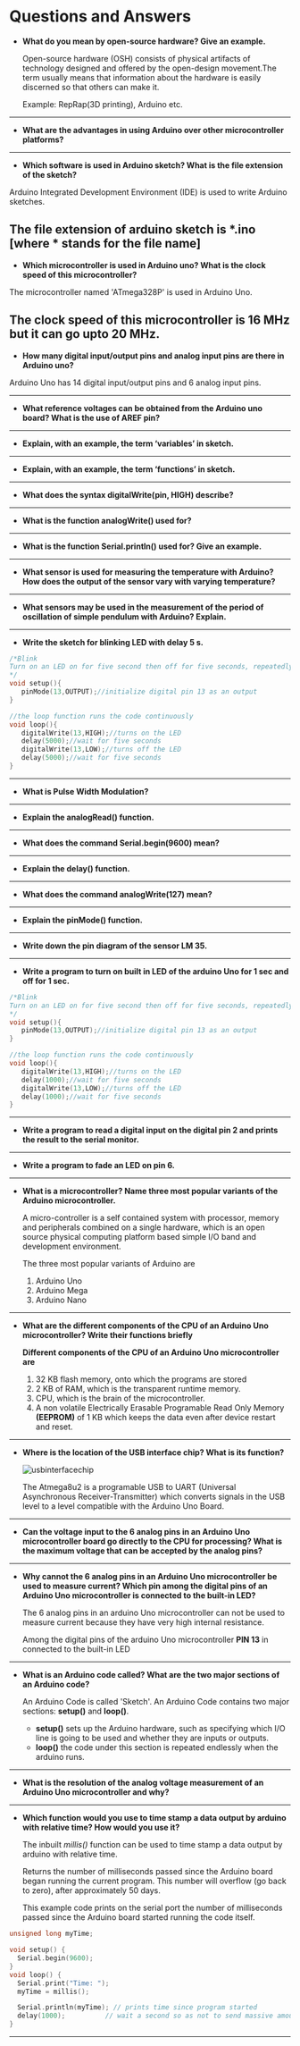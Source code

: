 # Questions and Answers
 
 
 
 - **What do you mean by open-source hardware? Give an example.**

    Open-source hardware (OSH) consists of physical artifacts of technology designed and offered by the open-design movement.The term usually means that information about the hardware is easily discerned so that others can make it.

    Example: RepRap(3D printing), Arduino etc.
 ---

 - **What are the advantages in using Arduino over other microcontroller platforms?**

 ---

 - **Which software is used in Arduino sketch? What is the file extension of the sketch?**

 Arduino Integrated Development Environment (IDE) is used to write Arduino sketches.

 The file extension of arduino sketch is *.ino [where * stands for the file name] 
 ---

 - **Which microcontroller is used in Arduino uno? What is the clock speed of this microcontroller?**

 The microcontroller named 'ATmega328P' is used in Arduino Uno.

 The clock speed of this microcontroller is 16 MHz but it can go upto 20 MHz.
 ---

 - **How many digital input/output pins and analog input pins are there in Arduino uno?**

 Arduino Uno has 14 digital input/output pins and 6 analog input pins.

 ---
 - **What reference voltages can be obtained from the Arduino uno board? What is the use of AREF pin?**
 ---

 - **Explain, with an example, the term ‘variables’ in sketch.**
 ---
 - **Explain, with an example, the term ‘functions’ in sketch.**
 ---
 - **What does the syntax digitalWrite(pin, HIGH) describe?**
 ---
 - **What is the function analogWrite() used for?**
 ---
 - **What is the function Serial.println() used for? Give an example.**
 ---
 - **What sensor is used for measuring the temperature with Arduino? How does the output of the sensor vary with varying temperature?**
 ---
 - **What sensors may be used in the measurement of the period of oscillation of simple pendulum with Arduino? Explain.**
 ---
 - **Write the sketch for blinking LED with delay 5 s.**

 ```c++
 /*Blink
 Turn on an LED on for five second then off for five seconds, repeatedly.
 */
 void setup(){
    pinMode(13,OUTPUT);//initialize digital pin 13 as an output
 }

 //the loop function runs the code continuously
 void loop(){
    digitalWrite(13,HIGH);//turns on the LED
    delay(5000);//wait for five seconds
    digitalWrite(13,LOW);//turns off the LED
    delay(5000);//wait for five seconds
 }
 ```
 ---
 - **What is Pulse Width Modulation?**
 ---
 - **Explain the analogRead() function.**
 ---
 - **What does the command Serial.begin(9600) mean?**
 ---
 - **Explain the delay() function.**
 ---
 - **What does the command analogWrite(127) mean?**
 ---
 - **Explain the pinMode() function.**
 ---
 - **Write down the pin diagram of the sensor LM 35.**
 ---
 - **Write a program to turn on built in LED of the arduino Uno for 1 sec and off for 1 sec.**

 ```c++
 /*Blink
 Turn on an LED on for five second then off for five seconds, repeatedly.
 */
 void setup(){
    pinMode(13,OUTPUT);//initialize digital pin 13 as an output
 }

 //the loop function runs the code continuously
 void loop(){
    digitalWrite(13,HIGH);//turns on the LED
    delay(1000);//wait for five seconds
    digitalWrite(13,LOW);//turns off the LED
    delay(1000);//wait for five seconds
 }
 ```
 ---
 - **Write a program to read a digital input on the digital pin 2 and prints the result to the serial monitor.**
 ---
 - **Write a program to fade an LED on pin 6.**
 ---
 - **What is a microcontroller? Name three most popular variants of the Arduino microcontroller.**

    A micro-controller is a self contained system with processor, memory and peripherals combined on a single hardware, which is an open source physical computing platform based simple I/O band and development environment.
    
    The three most popular variants of Arduino are
    1. Arduino Uno
    2. Arduino Mega
    3. Arduino Nano
 ---

 - **What are the different components of the CPU of an Arduino Uno microcontroller? Write their functions briefly**

    **Different components of the CPU of an Arduino Uno microcontroller are**

    1. 32 KB flash memory, onto which the programs are stored
    2. 2 KB of RAM, which is the transparent runtime memory.
    3. CPU, which is the brain of the microcontroller.
    4. A non volatile Electrically Erasable Programable Read Only Memory 
    **(EEPROM)** of 1 KB which keeps the data even after device restart and reset.

 ---
 - **Where is the location of the USB interface chip? What is its function?**
 
    ![usbinterfacechip](https://i.imgur.com/Ud5eBU5.jpg)

    
    The Atmega8u2 is a programable USB to UART (Universal Asynchronous Receiver-Transmitter) which converts signals in the USB level to a level compatible with the Arduino Uno Board. 
 ---
 
 - **Can the voltage input to the 6 analog pins in an Arduino Uno microcontroller board go directly to the CPU for processing? What is the maximum voltage that can be accepted by the analog pins?**
 ---
 - **Why cannot the 6 analog pins in an Arduino Uno microcontroller be used to measure current? Which pin among the digital pins of an Arduino Uno microcontroller is connected to the built-in LED?**
  
    The 6 analog pins in an arduino Uno microcontroller can not be used to measure current because they have very high internal resistance.

    Among the digital pins of the arduino Uno microcontroller **PIN 13** in connected to the built-in LED
 ---

 - **What is an Arduino code called? What are the two major sections of an Arduino code?**

    An Arduino Code is called 'Sketch'. An Arduino Code contains two major sections: **setup()** and **loop()**.
    - **setup()** sets up the Arduino hardware, such as specifying which I/O line is going to be used and whether they are inputs or outputs.
    - **loop()** the code under this section is repeated endlessly when the arduino runs.

 ---
 - **What is the resolution of the analog voltage measurement of an Arduino Uno microcontroller and why?**
  
 ---
 - **Which function would you use to time stamp a data output by arduino with relative time? How would you use it?**

    The inbuilt *millis()* function can be used to time stamp a data output by arduino with relative time.

    Returns the number of milliseconds passed since the Arduino board began running the current program. This number will overflow (go back to zero), after approximately 50 days.

    

    This example code prints on the serial port the number of milliseconds passed since the Arduino board started running the code itself.

```c++
unsigned long myTime;

void setup() {
  Serial.begin(9600);
}
void loop() {
  Serial.print("Time: ");
  myTime = millis();

  Serial.println(myTime); // prints time since program started
  delay(1000);          // wait a second so as not to send massive amounts of data
}
```

 ---

